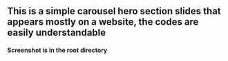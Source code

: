 ## This is a simple carousel hero section slides that appears mostly on a website, the codes are easily understandable
#### Screenshot is in the root directory
